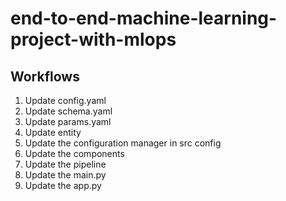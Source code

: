 # end-to-end-machine-learning-project-with-mlops

## Workflows

1. Update config.yaml
2. Update schema.yaml
3. Update params.yaml
4. Update entity
5. Update the configuration manager in src config
6. Update the components 
7. Update the pipeline
8. Update the main.py
9. Update the app.py